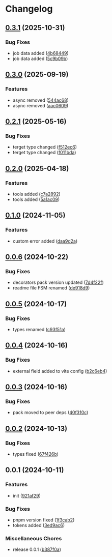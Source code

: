 # Changelog

## [0.3.1](https://github.com/ksv90/fsm/compare/v0.3.0...v0.3.1) (2025-10-31)


### Bug Fixes

* job data added ([4b68449](https://github.com/ksv90/fsm/commit/4b68449b35d7d6ba327414c16511be206e525f1d))
* job data added ([5c9b09b](https://github.com/ksv90/fsm/commit/5c9b09b6ca7fe9c395a572ebe07453ffc9e4e1dc))

## [0.3.0](https://github.com/ksv90/fsm/compare/v0.2.1...v0.3.0) (2025-09-19)


### Features

* async removed ([544ac68](https://github.com/ksv90/fsm/commit/544ac68149110ba5b0dad6047aff4f4e5969b048))
* async removed ([aac0609](https://github.com/ksv90/fsm/commit/aac06094ad5b68fbccd147f44ef44b0ecbafb7df))

## [0.2.1](https://github.com/ksv90/fsm/compare/v0.2.0...v0.2.1) (2025-05-16)


### Bug Fixes

* terget type changed ([f512ec6](https://github.com/ksv90/fsm/commit/f512ec61e42a6eac8228c57adb8179306695cd3c))
* terget type changed ([f011bda](https://github.com/ksv90/fsm/commit/f011bda47d6ad90f23ad7ef2c852862ab91f5d21))

## [0.2.0](https://github.com/ksv90/fsm/compare/v0.1.0...v0.2.0) (2025-04-18)


### Features

* tools added ([c7a2892](https://github.com/ksv90/fsm/commit/c7a289275b506aa535b819b31a6db3520fa2be96))
* tools added ([5a1ac09](https://github.com/ksv90/fsm/commit/5a1ac09ccd05de258da342f70aabcb635f6749e8))

## [0.1.0](https://github.com/ksv90/fsm/compare/v0.0.6...v0.1.0) (2024-11-05)


### Features

* custom error added ([daa9d2a](https://github.com/ksv90/fsm/commit/daa9d2a8fb783d338b557e163eda0f00a90e9c0b))

## [0.0.6](https://github.com/ksv90/fsm/compare/v0.0.5...v0.0.6) (2024-10-22)


### Bug Fixes

* decorators pack version updated ([7d4f22f](https://github.com/ksv90/fsm/commit/7d4f22f6da48ab7dc7943ce0077247019bd3e3bb))
* readme file FSM renamed ([de918d9](https://github.com/ksv90/fsm/commit/de918d9dfa5e82226068772f01dc6b66ae2dea12))

## [0.0.5](https://github.com/ksv90/fsm/compare/v0.0.4...v0.0.5) (2024-10-17)


### Bug Fixes

* types renamed ([c93f51a](https://github.com/ksv90/fsm/commit/c93f51a248b636b5ac3974c30f5ce25fb8d3fb57))

## [0.0.4](https://github.com/ksv90/fsm/compare/v0.0.3...v0.0.4) (2024-10-16)


### Bug Fixes

* external field added to vite config ([b2c6eb4](https://github.com/ksv90/fsm/commit/b2c6eb4459000bc550e067a5e59aabe47c9c1305))

## [0.0.3](https://github.com/ksv90/fsm/compare/v0.0.2...v0.0.3) (2024-10-16)


### Bug Fixes

* pack moved to peer deps ([40f310c](https://github.com/ksv90/fsm/commit/40f310cb0b5948db3087aab17b8abeac043e70a6))

## [0.0.2](https://github.com/ksv90/fsm/compare/v0.0.1...v0.0.2) (2024-10-13)


### Bug Fixes

* types fixed ([67f426b](https://github.com/ksv90/fsm/commit/67f426b709a067a43aab0a3bdc745bc38a4db88c))

## 0.0.1 (2024-10-11)


### Features

* init ([921af29](https://github.com/ksv90/fsm/commit/921af29b7d6766f725441567684730e063029222))


### Bug Fixes

* pnpm version fixed ([1f3cab2](https://github.com/ksv90/fsm/commit/1f3cab26a153cb799b3d142c0b7b25fdc7ca000c))
* tokens added ([3ed9ac6](https://github.com/ksv90/fsm/commit/3ed9ac64f7d5433b30216c314856b044afe3bedd))


### Miscellaneous Chores

* release 0.0.1 ([b387f0a](https://github.com/ksv90/fsm/commit/b387f0ac05a5f6260f16917a421a39df1216837c))
